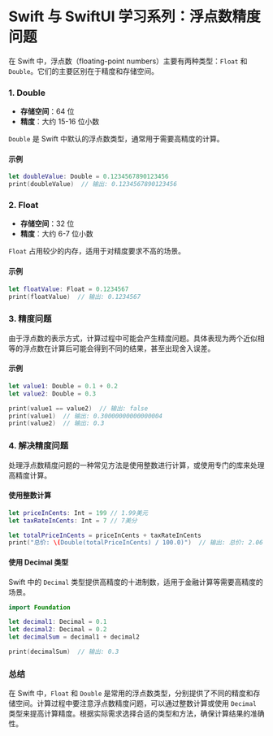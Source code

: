 # Swift 与 SwiftUI 学习系列：浮点数精度问题

在 Swift 中，浮点数（floating-point numbers）主要有两种类型：`Float` 和 `Double`。它们的主要区别在于精度和存储空间。

### 1. Double

- **存储空间**：64 位
- **精度**：大约 15-16 位小数

`Double` 是 Swift 中默认的浮点数类型，通常用于需要高精度的计算。

#### 示例

```swift
let doubleValue: Double = 0.1234567890123456
print(doubleValue)  // 输出: 0.1234567890123456
```

### 2. Float

- **存储空间**：32 位
- **精度**：大约 6-7 位小数

`Float` 占用较少的内存，适用于对精度要求不高的场景。

#### 示例

```swift
let floatValue: Float = 0.1234567
print(floatValue)  // 输出: 0.1234567
```

### 3. 精度问题

由于浮点数的表示方式，计算过程中可能会产生精度问题。具体表现为两个近似相等的浮点数在计算后可能会得到不同的结果，甚至出现舍入误差。

#### 示例

```swift
let value1: Double = 0.1 + 0.2
let value2: Double = 0.3

print(value1 == value2)  // 输出: false
print(value1)  // 输出: 0.30000000000000004
print(value2)  // 输出: 0.3
```

### 4. 解决精度问题

处理浮点数精度问题的一种常见方法是使用整数进行计算，或使用专门的库来处理高精度计算。

#### 使用整数计算

```swift
let priceInCents: Int = 199 // 1.99美元
let taxRateInCents: Int = 7 // 7美分

let totalPriceInCents = priceInCents + taxRateInCents
print("总价: \(Double(totalPriceInCents) / 100.0)")  // 输出: 总价: 2.06
```

#### 使用 Decimal 类型

Swift 中的 `Decimal` 类型提供高精度的十进制数，适用于金融计算等需要高精度的场景。

```swift
import Foundation

let decimal1: Decimal = 0.1
let decimal2: Decimal = 0.2
let decimalSum = decimal1 + decimal2

print(decimalSum)  // 输出: 0.3
```

### 总结

在 Swift 中，`Float` 和 `Double` 是常用的浮点数类型，分别提供了不同的精度和存储空间。计算过程中要注意浮点数精度问题，可以通过整数计算或使用 `Decimal` 类型来提高计算精度。根据实际需求选择合适的类型和方法，确保计算结果的准确性。
